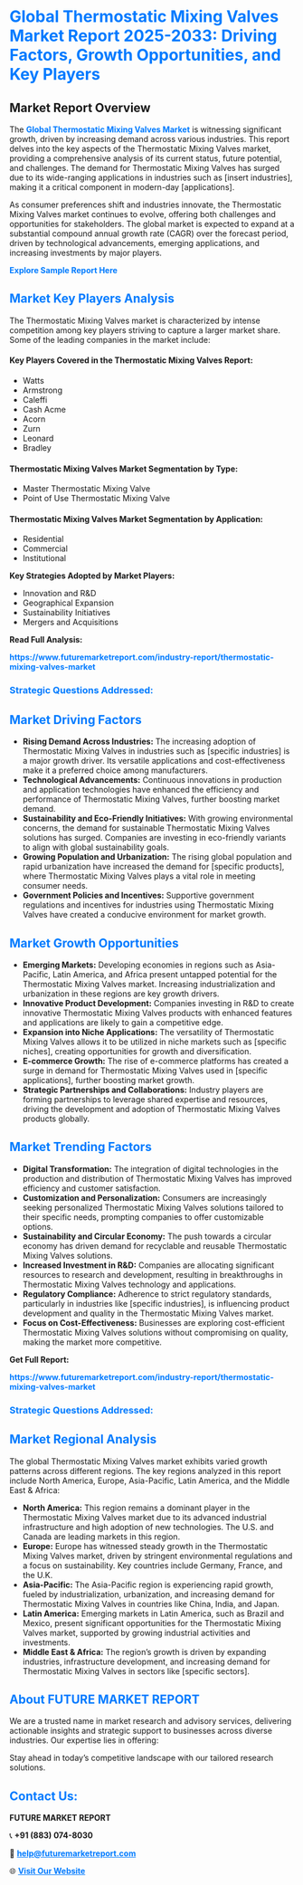 <h1 style="color: #007BFF;">Global Thermostatic Mixing Valves Market Report 2025-2033: Driving Factors, Growth Opportunities, and Key Players</h1>

<section id="overview">
<h2>Market Report Overview</h2>
<p>The <a href="https://www.futuremarketreport.com/industry-report/thermostatic-mixing-valves-market" style="color: #007BFF; text-decoration: none;"><strong>Global Thermostatic Mixing Valves Market</strong></a> is witnessing significant growth, driven by increasing demand across various industries. This report delves into the key aspects of the Thermostatic Mixing Valves market, providing a comprehensive analysis of its current status, future potential, and challenges. The demand for Thermostatic Mixing Valves has surged due to its wide-ranging applications in industries such as [insert industries], making it a critical component in modern-day [applications].</p>
<p>As consumer preferences shift and industries innovate, the Thermostatic Mixing Valves market continues to evolve, offering both challenges and opportunities for stakeholders. The global market is expected to expand at a substantial compound annual growth rate (CAGR) over the forecast period, driven by technological advancements, emerging applications, and increasing investments by major players.</p>
</section>

<section id="overview">
<p><a href="https://www.futuremarketreport.com/request-sample/reportId=27497" style="color: #007BFF; text-decoration: none;"><strong>Explore Sample Report Here</strong></a></p>
</section>

<section id="key-players">
<h2 style="color: #007BFF;">Market Key Players Analysis</h2>
<p>The Thermostatic Mixing Valves market is characterized by intense competition among key players striving to capture a larger market share. Some of the leading companies in the market include:</p>
<h4>Key Players Covered in the Thermostatic Mixing Valves Report:</h4>
<ul><li>Watts</li><li>Armstrong</li><li>Caleffi</li><li>Cash Acme</li><li>Acorn</li><li>Zurn</li><li>Leonard</li><li>Bradley</li></ul>
<h4>Thermostatic Mixing Valves Market Segmentation by Type:</h4>
<ul><li>Master Thermostatic Mixing Valve</li><li>Point of Use Thermostatic Mixing Valve</li></ul>

<h4>Thermostatic Mixing Valves Market Segmentation by Application:</h4>
<ul><li>Residential</li><li>Commercial</li><li>Institutional</li></ul>
<p><strong>Key Strategies Adopted by Market Players:</strong></p>
<ul>
<li>Innovation and R&D</li>
<li>Geographical Expansion</li>
<li>Sustainability Initiatives</li>
<li>Mergers and Acquisitions</li>
</ul>
</section>

<section>
<p><strong>Read Full Analysis: </strong></p><a href="https://www.futuremarketreport.com/industry-report/thermostatic-mixing-valves-market" style="color: #007BFF; text-decoration: none;"><strong>https://www.futuremarketreport.com/industry-report/thermostatic-mixing-valves-market</strong></a>
<h3 style="color: #007BFF;">Strategic Questions Addressed:</h3>
</section>

<section id="driving-factors">
<h2 style="color: #007BFF;">Market Driving Factors</h2>
<ul>
<li><strong>Rising Demand Across Industries:</strong> The increasing adoption of Thermostatic Mixing Valves in industries such as [specific industries] is a major growth driver. Its versatile applications and cost-effectiveness make it a preferred choice among manufacturers.</li>
<li><strong>Technological Advancements:</strong> Continuous innovations in production and application technologies have enhanced the efficiency and performance of Thermostatic Mixing Valves, further boosting market demand.</li>
<li><strong>Sustainability and Eco-Friendly Initiatives:</strong> With growing environmental concerns, the demand for sustainable Thermostatic Mixing Valves solutions has surged. Companies are investing in eco-friendly variants to align with global sustainability goals.</li>
<li><strong>Growing Population and Urbanization:</strong> The rising global population and rapid urbanization have increased the demand for [specific products], where Thermostatic Mixing Valves plays a vital role in meeting consumer needs.</li>
<li><strong>Government Policies and Incentives:</strong> Supportive government regulations and incentives for industries using Thermostatic Mixing Valves have created a conducive environment for market growth.</li>
</ul>
</section>

<section id="growth-opportunities">
<h2 style="color: #007BFF;">Market Growth Opportunities</h2>
<ul>
<li><strong>Emerging Markets:</strong> Developing economies in regions such as Asia-Pacific, Latin America, and Africa present untapped potential for the Thermostatic Mixing Valves market. Increasing industrialization and urbanization in these regions are key growth drivers.</li>
<li><strong>Innovative Product Development:</strong> Companies investing in R&D to create innovative Thermostatic Mixing Valves products with enhanced features and applications are likely to gain a competitive edge.</li>
<li><strong>Expansion into Niche Applications:</strong> The versatility of Thermostatic Mixing Valves allows it to be utilized in niche markets such as [specific niches], creating opportunities for growth and diversification.</li>
<li><strong>E-commerce Growth:</strong> The rise of e-commerce platforms has created a surge in demand for Thermostatic Mixing Valves used in [specific applications], further boosting market growth.</li>
<li><strong>Strategic Partnerships and Collaborations:</strong> Industry players are forming partnerships to leverage shared expertise and resources, driving the development and adoption of Thermostatic Mixing Valves products globally.</li>
</ul>
</section>

<section id="trending-factors">
<h2 style="color: #007BFF;">Market Trending Factors</h2>
<ul>
<li><strong>Digital Transformation:</strong> The integration of digital technologies in the production and distribution of Thermostatic Mixing Valves has improved efficiency and customer satisfaction.</li>
<li><strong>Customization and Personalization:</strong> Consumers are increasingly seeking personalized Thermostatic Mixing Valves solutions tailored to their specific needs, prompting companies to offer customizable options.</li>
<li><strong>Sustainability and Circular Economy:</strong> The push towards a circular economy has driven demand for recyclable and reusable Thermostatic Mixing Valves solutions.</li>
<li><strong>Increased Investment in R&D:</strong> Companies are allocating significant resources to research and development, resulting in breakthroughs in Thermostatic Mixing Valves technology and applications.</li>
<li><strong>Regulatory Compliance:</strong> Adherence to strict regulatory standards, particularly in industries like [specific industries], is influencing product development and quality in the Thermostatic Mixing Valves market.</li>
<li><strong>Focus on Cost-Effectiveness:</strong> Businesses are exploring cost-efficient Thermostatic Mixing Valves solutions without compromising on quality, making the market more competitive.</li>
</ul>
</section>

<section>
<p><strong>Get Full Report: </strong></p><a href="https://www.futuremarketreport.com/industry-report/thermostatic-mixing-valves-market" style="color: #007BFF; text-decoration: none;"><strong>https://www.futuremarketreport.com/industry-report/thermostatic-mixing-valves-market</strong></a>
<h3 style="color: #007BFF;">Strategic Questions Addressed:</h3>
</section>


<section id="regional-analysis">
<h2 style="color: #007BFF;">Market Regional Analysis</h2>
<p>The global Thermostatic Mixing Valves market exhibits varied growth patterns across different regions. The key regions analyzed in this report include North America, Europe, Asia-Pacific, Latin America, and the Middle East & Africa:</p>
<ul>
<li><strong>North America:</strong> This region remains a dominant player in the Thermostatic Mixing Valves market due to its advanced industrial infrastructure and high adoption of new technologies. The U.S. and Canada are leading markets in this region.</li>
<li><strong>Europe:</strong> Europe has witnessed steady growth in the Thermostatic Mixing Valves market, driven by stringent environmental regulations and a focus on sustainability. Key countries include Germany, France, and the U.K.</li>
<li><strong>Asia-Pacific:</strong> The Asia-Pacific region is experiencing rapid growth, fueled by industrialization, urbanization, and increasing demand for Thermostatic Mixing Valves in countries like China, India, and Japan.</li>
<li><strong>Latin America:</strong> Emerging markets in Latin America, such as Brazil and Mexico, present significant opportunities for the Thermostatic Mixing Valves market, supported by growing industrial activities and investments.</li>
<li><strong>Middle East & Africa:</strong> The region’s growth is driven by expanding industries, infrastructure development, and increasing demand for Thermostatic Mixing Valves in sectors like [specific sectors].</li>
</ul>
</section>

<footer>
<h2 style="color: #007BFF;">About FUTURE MARKET REPORT</h2>
<p>We are a trusted name in market research and advisory services, delivering actionable insights and strategic support to businesses across diverse industries. Our expertise lies in offering:</p>

<p>Stay ahead in today’s competitive landscape with our tailored research solutions.</p>

<h2 style="color: #007BFF;">Contact Us:</h2>
<p><strong>FUTURE MARKET REPORT</strong></p>
<p>📞 <strong>+91 (883) 074-8030</strong></p>
<p>📧 <strong><a href="mailto:help@futuremarketreport.com" style="color: #007BFF;">help@futuremarketreport.com</a></strong></p>
<p>🌐 <strong><a href="https://www.futuremarketreport.com/" style="color: #007BFF;">Visit Our Website</a></strong></p>
</footer>
